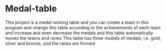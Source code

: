 # Medal-table
This project is a medal ranking table and you can create a team in this program and change this table according to the achievements of each team and increase and even decrease the medals and this table automatically moves the teams and ranks This table has three models of medals, i.e. gold, silver and bronze, and the ranks are formed 
